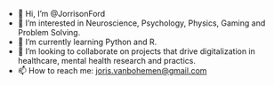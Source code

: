 - 👋 Hi, I’m @JorrisonFord
- 👀 I’m interested in Neuroscience, Psychology, Physics, Gaming and Problem Solving.
- 🌱 I’m currently learning Python and R.
- 💞️ I’m looking to collaborate on projects that drive digitalization in healthcare, mental health research and practics.
- 📫 How to reach me: joris.vanbohemen@gmail.com

<!---
JorrisonFord/JorrisonFord is a ✨ special ✨ repository because its `README.md` (this file) appears on your GitHub profile.
You can click the Preview link to take a look at your changes.
--->
